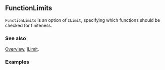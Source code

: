 ## FunctionLimits

`FunctionLimits` is an option of `ILimit`, specifying which functions should be checked for finiteness.

### See also

[Overview](Extra/FeynCalc.md), [ILimit](ILimit.md).

### Examples
